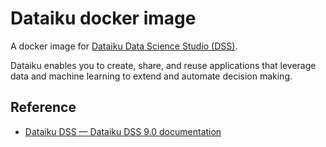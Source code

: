 # Dataiku docker image

A docker image for [Dataiku Data Science Studio (DSS)](https://www.dataiku.com/).

Dataiku enables you to create, share, and reuse applications that leverage data and machine learning to extend and automate decision making.

## Reference

- [Dataiku DSS — Dataiku DSS 9.0 documentation](https://doc.dataiku.com/dss/latest/)